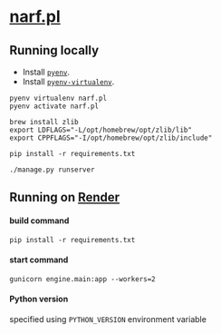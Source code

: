 # [narf.pl](https://narf.pl)

## Running locally

- Install [`pyenv`](https://github.com/pyenv/pyenv).
- Install [`pyenv-virtualenv`](https://github.com/pyenv/pyenv-virtualenv).

```
pyenv virtualenv narf.pl
pyenv activate narf.pl

brew install zlib
export LDFLAGS="-L/opt/homebrew/opt/zlib/lib"
export CPPFLAGS="-I/opt/homebrew/opt/zlib/include"

pip install -r requirements.txt

./manage.py runserver
```


## Running on [Render](https://render.com)

#### build command

    pip install -r requirements.txt

#### start command

    gunicorn engine.main:app --workers=2

#### Python version

specified using `PYTHON_VERSION` environment variable
